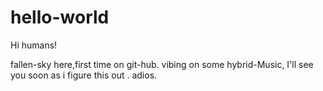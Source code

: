 # hello-world
 
 Hi humans!
 
 fallen-sky here,first time on git-hub.
 vibing on some hybrid-Music,
 I'll see you soon as i figure this out .
 adios.
